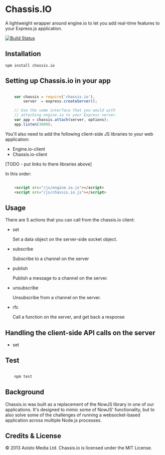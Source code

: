 Chassis.IO
==========

A lightweight wrapper around engine.io to let you add real-time features to your Express.js application.

[![Build Status](https://travis-ci.org/axisto-live/chassis.io.png?branch=master)](https://travis-ci.org/webcast-io/chassis.io)

Installation
---

    npm install chassis.io

Setting up Chassis.io in your app
---

```javascript

    var chassis = require('chassis.io'),
        server  = express.createServer();

    // Use the same interface that you would with
    // attaching engine.io to your Express server.
    var app = chassis.attach(server, options);
    app.listen(3000);

```

You'll also need to add the following client-side JS libraries to your web application:

- Engine.io-client
- Chassis.io-client

[TODO - put links to there libraries above]

In this order:

```html
    
    <script src="/js/engine.io.js"></script>
    <script src="/js/chassis.io.js"></script>

```

Usage
---

There are 5 actions that you can call from the chassis.io client:

- set

  Set a data object on the server-side socket object.

- subscribe

  Subscribe to a channel on the server

- publish

  Publish a message to a channel on the server. 

- unsubscribe

  Unsubscribe from a channel on the server. 

- rfc

  Call a function on the server, and get back a response

Handling the client-side API calls on the server
---

- set



Test
---

```javascript

    npm test

```

Background
---

Chassis.io was built as a replacement of the NowJS library in one of our applications. It's designed to mimic some of NowJS' functionality, but to also solve some of the challenges of running a websocket-based application across multiple Node.js processes.

Credits & License
---

&copy; 2013 Axisto Media Ltd. Chassis.io is licensed under the MIT License.
